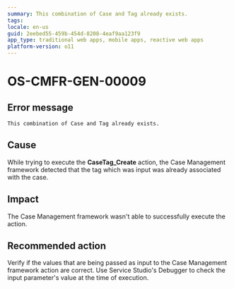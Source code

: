 ```yaml
---
summary: This combination of Case and Tag already exists.
tags:
locale: en-us
guid: 2eebed55-459b-454d-8208-4eaf9aa123f9
app_type: traditional web apps, mobile apps, reactive web apps
platform-version: o11
---
```


# OS-CMFR-GEN-00009

## Error message

`This combination of Case and Tag already exists.`

## Cause

While trying to execute the **CaseTag_Create** action, the Case Management framework detected that the tag which was input was already associated with the case.

## Impact

The Case Management framework wasn't able to successfully execute the action.

## Recommended action

Verify if the values that are being passed as input to the Case Management framework action are correct. Use Service Studio's Debugger to check the input parameter's value at the time of execution.
